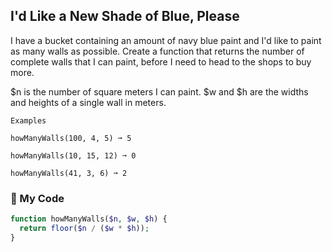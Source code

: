 ## I'd Like a New Shade of Blue, Please

I have a bucket containing an amount of navy blue paint and I'd like to paint as many walls as possible. Create a function that returns the number of complete walls that I can paint, before I need to head to the shops to buy more.

$n is the number of square meters I can paint.
$w and $h are the widths and heights of a single wall in meters.
```
Examples

howManyWalls(100, 4, 5) ➞ 5

howManyWalls(10, 15, 12) ➞ 0

howManyWalls(41, 3, 6) ➞ 2
```
### 🌳 My Code
```php
function howManyWalls($n, $w, $h) {
  return floor($n / ($w * $h));
}
```

